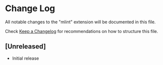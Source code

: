 # Change Log

All notable changes to the "mlint" extension will be documented in this file.

Check [Keep a Changelog](http://keepachangelog.com/) for recommendations on how to structure this file.

## [Unreleased]

- Initial release